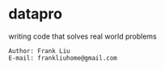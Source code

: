 # datapro
writing code that solves real world problems 

```
Author: Frank Liu
E-mail: frankliuhome@gmail.com
```
